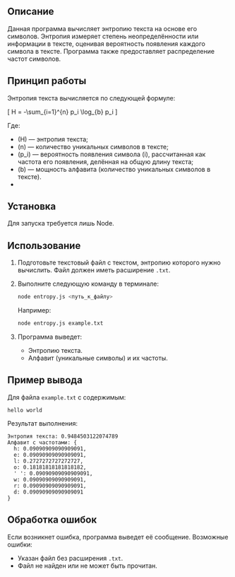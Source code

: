 ## Описание

Данная программа вычисляет энтропию текста на основе его символов. Энтропия измеряет степень неопределённости или информации в тексте, оценивая вероятность появления каждого символа в тексте. Программа также предоставляет распределение частот символов.

## Принцип работы

Энтропия текста вычисляется по следующей формуле:

\[
H = -\sum_{i=1}^{n} p_i \log_{b} p_i
\]

Где:
- \(H\) — энтропия текста;
- \(n\) — количество уникальных символов в тексте;
- \(p_i\) — вероятность появления символа \(i\), рассчитанная как частота его появления, делённая на общую длину текста;
- \(b\) — мощность алфавита (количество уникальных символов в тексте).
- 
## Установка
Для запуска требуется лишь Node.
## Использование

1. Подготовьте текстовый файл с текстом, энтропию которого нужно вычислить. Файл должен иметь расширение `.txt`.
2. Выполните следующую команду в терминале:

   ```bash
   node entropy.js <путь_к_файлу>
   ```

   Например:

   ```bash
   node entropy.js example.txt
   ```

3. Программа выведет:
   - Энтропию текста.
   - Алфавит (уникальные символы) и их частоты.

## Пример вывода

Для файла `example.txt` с содержимым:

```
hello world
```

Результат выполнения:

```
Энтропия текста: 0.9484503122074789
Алфавит с частотами: {
  h: 0.09090909090909091,
  e: 0.09090909090909091,
  l: 0.2727272727272727,
  o: 0.18181818181818182,
  ' ': 0.09090909090909091,
  w: 0.09090909090909091,
  r: 0.09090909090909091,
  d: 0.09090909090909091
}
```

## Обработка ошибок

Если возникнет ошибка, программа выведет её сообщение. Возможные ошибки:

- Указан файл без расширения `.txt`.
- Файл не найден или не может быть прочитан.

